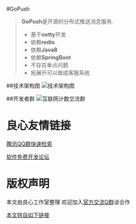 #GoPush
> **GoPush**是开源的分布式推送消息服务.
> * 基于**netty**开发
> * 依赖**redis**
> * 依赖**Java8**
> * 依赖**SpringBoot**
> * 不存在单点问题
> * 拓展开可以做成客服系统

##技术架构图
![技术架构图](https://git.oschina.net/uploads/images/2017/0620/181510_32eb3dd4_7872.png "技术架构图")

##开发者群
![互联网计数交流群](https://git.oschina.net/uploads/images/2017/0620/135851_c1d11a6b_7872.png "扫一扫")


 # 良心友情链接

[腾讯QQ群快速检索](http://u.720life.cn/s/8cf73f7c)

[软件免费开发论坛](http://u.720life.cn/s/bbb01dc0)

# 版权声明 

本文由良心工作室整理 欢迎加入[官方交流Q群](https://u.720life.cn/s/f2316816)谈合作

[本文转自如下链接](http://u.720life.cn/g/2e71d0f0a5c601172267ba20d3a43c6e610a50b575a8ee6c76b82ab8ace47ab0e4c2558a5d8482e09bce87855b3a50ffd759cc0dc326058b9285eb69bab56ff6)